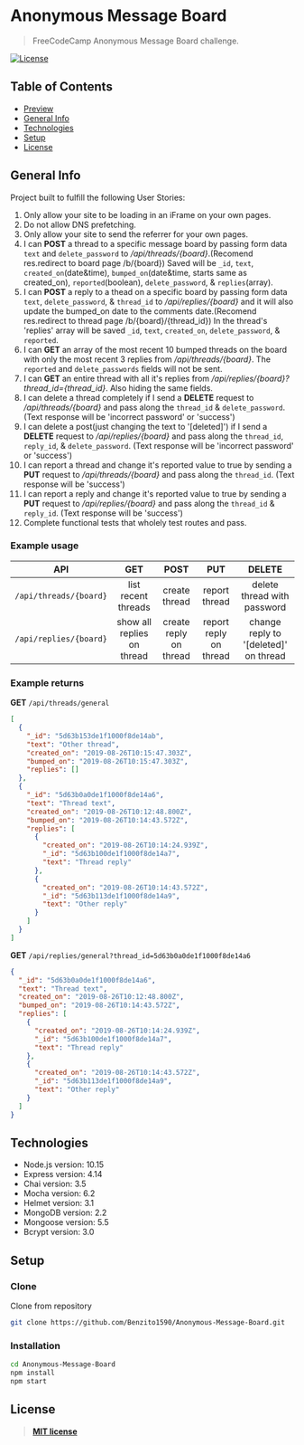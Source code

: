 # Anonymous Message Board

> FreeCodeCamp Anonymous Message Board challenge.

[![License](https://img.shields.io/:license-mit-blue.svg?style=flat-square)](https://badges.mit-license.org)

## Table of Contents

- [Preview](#preview)
- [General Info](#general-info)
- [Technologies](#technologies)
- [Setup](#setup)
- [License](#license)

## General Info

Project built to fulfill the following User Stories:

1. Only allow your site to be loading in an iFrame on your own pages.
2. Do not allow DNS prefetching.
3. Only allow your site to send the referrer for your own pages.
4. I can **POST** a thread to a specific message board by passing form data `text` and `delete_password` to _/api/threads/{board}_.(Recomend res.redirect to board page /b/{board})
   Saved will be `_id`, `text`, `created_on`(date&time), `bumped_on`(date&time, starts same as created_on), `reported`(boolean), `delete_password`, & `replies`(array).
5. I can **POST** a reply to a thead on a specific board by passing form data `text`, `delete_password`, & `thread_id` to _/api/replies/{board}_ and it will also update the bumped_on date to the comments date.(Recomend res.redirect to thread page /b/{board}/{thread_id})
   In the thread's 'replies' array will be saved `_id`, `text`, `created_on`, `delete_password`, & `reported`.
6. I can **GET** an array of the most recent 10 bumped threads on the board with only the most recent 3 replies from _/api/threads/{board}_. The `reported` and `delete_passwords` fields will not be sent.
7. I can **GET** an entire thread with all it's replies from _/api/replies/{board}?thread_id={thread_id}_. Also hiding the same fields.
8. I can delete a thread completely if I send a **DELETE** request to _/api/threads/{board}_ and pass along the `thread_id` & `delete_password`. (Text response will be 'incorrect password' or 'success')
9. I can delete a post(just changing the text to '[deleted]') if I send a **DELETE** request to _/api/replies/{board}_ and pass along the `thread_id`, `reply_id`, & `delete_password`. (Text response will be 'incorrect password' or 'success')
10. I can report a thread and change it's reported value to true by sending a **PUT** request to _/api/threads/{board}_ and pass along the `thread_id`. (Text response will be 'success')
11. I can report a reply and change it's reported value to true by sending a **PUT** request to _/api/replies/{board}_ and pass along the `thread_id` & `reply_id`. (Text response will be 'success')
12. Complete functional tests that wholely test routes and pass.

### Example usage

|          API           |            GET             |          POST          |          PUT           |                DELETE                 |
| :--------------------: | :------------------------: | :--------------------: | :--------------------: | :-----------------------------------: |
| `/api/threads/{board}` |    list recent threads     |     create thread      |     report thread      |      delete thread with password      |
| `/api/replies/{board}` | show all replies on thread | create reply on thread | report reply on thread | change reply to '[deleted]' on thread |

### Example returns

**GET** `/api/threads/general`

```json
[
  {
    "_id": "5d63b153de1f1000f8de14ab",
    "text": "Other thread",
    "created_on": "2019-08-26T10:15:47.303Z",
    "bumped_on": "2019-08-26T10:15:47.303Z",
    "replies": []
  },
  {
    "_id": "5d63b0a0de1f1000f8de14a6",
    "text": "Thread text",
    "created_on": "2019-08-26T10:12:48.800Z",
    "bumped_on": "2019-08-26T10:14:43.572Z",
    "replies": [
      {
        "created_on": "2019-08-26T10:14:24.939Z",
        "_id": "5d63b100de1f1000f8de14a7",
        "text": "Thread reply"
      },
      {
        "created_on": "2019-08-26T10:14:43.572Z",
        "_id": "5d63b113de1f1000f8de14a9",
        "text": "Other reply"
      }
    ]
  }
]
```

**GET** `/api/replies/general?thread_id=5d63b0a0de1f1000f8de14a6`

```json
{
  "_id": "5d63b0a0de1f1000f8de14a6",
  "text": "Thread text",
  "created_on": "2019-08-26T10:12:48.800Z",
  "bumped_on": "2019-08-26T10:14:43.572Z",
  "replies": [
    {
      "created_on": "2019-08-26T10:14:24.939Z",
      "_id": "5d63b100de1f1000f8de14a7",
      "text": "Thread reply"
    },
    {
      "created_on": "2019-08-26T10:14:43.572Z",
      "_id": "5d63b113de1f1000f8de14a9",
      "text": "Other reply"
    }
  ]
}
```

## Technologies

- Node.js version: 10.15
- Express version: 4.14
- Chai version: 3.5
- Mocha version: 6.2
- Helmet version: 3.1
- MongoDB version: 2.2
- Mongoose version: 5.5
- Bcrypt version: 3.0

## Setup

### Clone

Clone from repository

```bash
git clone https://github.com/Benzito1590/Anonymous-Message-Board.git
```

### Installation

```bash
cd Anonymous-Message-Board
npm install
npm start
```

## License

> **[MIT license](https://opensource.org/licenses/mit-license.php)**
